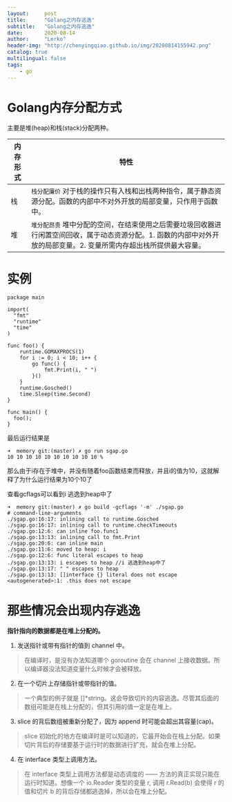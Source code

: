 ```yaml
---
layout:     post
title:      "Golang之内存逃逸"
subtitle:   "Golang之内存逃逸"
date:       2020-08-14
author:     "Lerko"
header-img: "http://chenyingqiao.github.io/img/20200814155942.png"
catalog: true
multilingual: false
tags:
    - go
---
```


# Golang内存分配方式

主要是堆(heap)和栈(stack)分配两种。

| 内存形式  |  特性 |
|---|---|
| 栈  | `栈分配廉价` 对于栈的操作只有入栈和出栈两种指令，属于静态资源分配。函数的内部中不对外开放的局部变量，只作用于函数中。 |
| 堆  | `堆分配昂贵` 堆中分配的空间，在结束使用之后需要垃圾回收器进行闲置空间回收，属于动态资源分配。1. 函数的内部中对外开放的局部变量。2. 变量所需内存超出栈所提供最大容量。 |


# 实例

```golang
package main
 
import(
  "fmt"
  "runtime"
  "time"
)
 
func foo() {
    runtime.GOMAXPROCS(1)
    for i := 0; i < 10; i++ {
        go func() {
            fmt.Print(i, " ")
        }()
    }
    runtime.Gosched()
    time.Sleep(time.Second)
}
 
func main() {
  foo();
}
```

最后运行结果是

```shell
➜  memory git:(master) ✗ go run sgap.go 
10 10 10 10 10 10 10 10 10 10 %
```

那么由于i存在于堆中，并没有随着foo函数结束而释放，并且i的值为10，这就解释了为什么运行结果为10个10了

查看gcflags可以看到i 逃逸到heap中了

```shell
➜  memory git:(master) ✗ go build -gcflags '-m' ./sgap.go  
# command-line-arguments
./sgap.go:16:17: inlining call to runtime.Gosched
./sgap.go:16:17: inlining call to runtime.checkTimeouts
./sgap.go:12:6: can inline foo.func1
./sgap.go:13:13: inlining call to fmt.Print
./sgap.go:20:6: can inline main
./sgap.go:11:6: moved to heap: i
./sgap.go:12:6: func literal escapes to heap
./sgap.go:13:13: i escapes to heap //i 逃逸到heap中了
./sgap.go:13:17: " " escapes to heap
./sgap.go:13:13: []interface {} literal does not escape
<autogenerated>:1: .this does not escape
```

# 那些情况会出现内存逃逸

**指针指向的数据都是在堆上分配的。**

1. 发送指针或带有指针的值到 channel 中。

> 在编译时，是没有办法知道哪个 goroutine 会在 channel 上接收数据。所以编译器没法知道变量什么时候才会被释放。

2. 在一个切片上存储指针或带指针的值。

> 一个典型的例子就是 []*string。这会导致切片的内容逃逸。尽管其后面的数组可能是在栈上分配的，但其引用的值一定是在堆上。

3. slice 的背后数组被重新分配了，因为 append 时可能会超出其容量(cap)。

> slice 初始化的地方在编译时是可以知道的，它最开始会在栈上分配。如果切片背后的存储要基于运行时的数据进行扩充，就会在堆上分配。

4. 在 interface 类型上调用方法。

> 在 interface 类型上调用方法都是动态调度的 —— 方法的真正实现只能在运行时知道。想像一个 io.Reader 类型的变量 r, 调用 r.Read(b) 会使得 r 的值和切片 b 的背后存储都逃逸掉，所以会在堆上分配。
